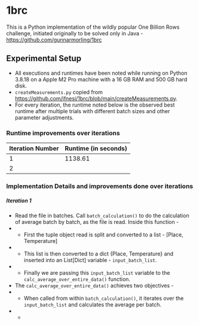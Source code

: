 # 1brc
This is a Python implementation of the wildly popular One Billion Rows challenge, initiated originally to be solved only in Java - https://github.com/gunnarmorling/1brc

## Experimental Setup

* All executions and runtimes have been noted while running on Python 3.8.18 on a Apple M2 Pro machine with a 16 GB RAM and 500 GB hard disk.
* `createMeasurements.py` copied from https://github.com/ifnesi/1brc/blob/main/createMeasurements.py.
* For every iteration, the runtime noted below is the observed best runtime after multiple trials with different batch sizes and other parameter adjustments.  

### Runtime improvements over iterations

| Iteration Number | Runtime (in seconds) |
| ---------------- | -------------------- |
| 1                | 1138.61              |
| 2                |               |

### Implementation Details and improvements done over iterations

##### Iteration 1
* Read the file in batches. Call `batch_calculation()` to do the calculation of average batch by batch, as the file is read. Inside this function - 
* * First the tuple object read is split and converted to a list - [Place, Temperature]
* * This list is then converted to a dict {Place, Temperature} and inserted into an List[Dict] variable - `input_batch_list`.
* * Finally we are passing this `input_batch_list` variable to the `calc_average_over_entire_data()` function.
* The `calc_average_over_entire_data()` achieves two objectives - 
* * When called from within `batch_calculation()`, it iterates over the `input_batch_list` and calculates the average per batch.
* * 



